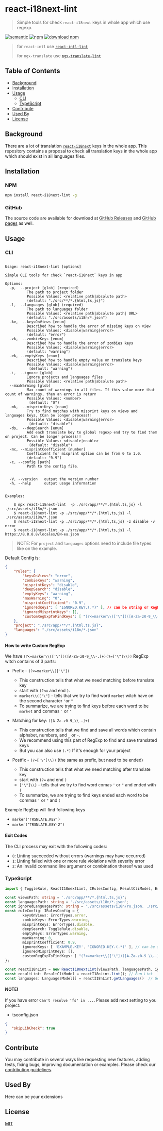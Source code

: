# react-i18next-lint

> Simple tools for check `react-i18next` keys in whole app which use regexp.

[![semantic](https://img.shields.io/badge/%20%20%F0%9F%93%A6%F0%9F%9A%80-semantic--release-e10079.svg)](https://github.com/semantic-release/semantic-release)
[![npm](https://img.shields.io/npm/v/react-i18next-lint.svg)](https://www.npmjs.com/package/react-i18next-lint)
[![download npm](https://img.shields.io/npm/dm/react-i18next-lint.svg)](https://www.npmjs.com/package/react-i18next-lint)

> for `react-intl` use [`react-intl-lint`](https://www.npmjs.com/package/react-intl-lint)
>
> for `ngx-translate` use [`ngx-translate-lint`](https://www.npmjs.com/package/ngx-translate-lint)


## Table of Contents

- [Background](#background)
- [Installation](#installation)
- [Usage](#usage)
    - [CLI](#cli)
    - [TypeScript](#TypeScript)
- [Contribute](#contribute)
- [Used By](#UsedBy)
- [License](#license)

## Background

There are a lot of translation [`react-i18next`][react-i18next] keys in the whole app.
This repository contains a proposal to check all translation keys in the whole app
which should exist in all languages files.

## Installation

### NPM

```bash
npm install react-i18next-lint -g
```

### GitHub

The source code are available for download
at [GitHub Releases][github-release-url] and
[GitHub pages][github-pages-url] as well.

## Usage

### CLI

```text

Usage: react-i18next-lint [options]

Simple CLI tools for check `react-i18next` keys in app

Options:
  -p,  --project [glob] (required)
          The path to project folder
          Possible Values: <relative path|absolute path>
          (default: "./src/**/*.{html,ts,js}")
  -l,  --languages [glob] (required)
          The path to languages folder
          Possible Values: <relative path|absolute path| URL>
          (default: "./src/assets/i18n/*.json")
  -kv,  --keysOnViews [enum]
          Described how to handle the error of missing keys on view
          Possible Values: <disable|warning|error>
          (default: "error")
  -zk,  --zombieKeys [enum]
          Described how to handle the error of zombies keys
          Possible Values: <disable|warning|error>
          (default: "warning")
  -ek, --emptyKeys [enum]
          Described how to handle empty value on translate keys
          Possible Values: <disable|warning|error>
           (default: "warning")
  -i,  --ignore [glob]
          Ignore projects and languages files
          Possible Values: <relative path|absolute path>
  --maxWarning [glob]
          Max count of warnings in all files. If this value more that count of warnings, then an error is return
          Possible Values: <number>
           (default: "0")
  -mk,  --misprintKeys [enum]
          Try to find matches with misprint keys on views and languages keys. CCan be longer process!!
          Possible Values: <disable|warning|error>
           (default: "disable")
  -ds,  --deepSearch [enum]
          Add each translate key to global regexp end try to find them on project. Can be longer process!!
          Possible Values: <disable|enable>
           (default: "disable")
  -mc, --misprintCoefficient [number]
          Coefficient for misprint option can be from 0 to 1.0.
          (default: "0.9")
  -c, --config [path]
          Path to the config file.


  -V, --version   output the version number
  -h, --help      output usage information


Examples:

    $ npx react-i18next-lint  -p ./src/app/**/*.{html,ts,js} -l ./src/assets/i18n/*.json
    $ react-i18next-lint -p ./src/app/**/*.{html,ts,js} -l ./src/assets/i18n/*.json
    $ react-i18next-lint -p ./src/app/**/*.{html,ts,js} -z disable -v error
    $ react-i18next-lint -p ./src/app/**/*.{html,ts,js} -l https://8.8.8.8/locales/EN-eu.json
```

> NOTE: For `project` and `languages` options need to include file types like on the example.


Default Config is:
```json
{
    "rules": {
        "keysOnViews": "error",
        "zombieKeys": "warning",
        "misprintKeys": "disable",
        "deepSearch": "disable",
        "emptyKeys": "warning",
        "maxWarning": "0",
        "misprintCoefficient": "0.9",
        "ignoredKeys": [ "IGNORED.KEY.(.*)" ], // can be string or RegExp
        "ignoredMisprintKeys": [],
        "customRegExpToFindKeys": [ "(?<=marker\\(['\"])([A-Za-z0-9_\\-.]+)(?=['\"]\\))"], // to find: marker('TRSNLATE.KEY');
    },
    "project": "./src/app/**/*.{html,ts,js}",
    "languages": "./src/assets/i18n/*.json"
}
```

#### How to write Custom RegExp

We have `(?<=marker\\(['\"])([A-Za-z0-9_\\-.]+)(?=['\"]\\))` RegExp witch contains of 3 parts:

- Prefix - `(?<=marker\\(['\"])`
   - This construction tells that what we need matching before translate key
   - start with `(?<=` and end `)`.
   - `marker\\(['\"]` - tells that we try to find word `market` witch have on the second character `'`or `"`
   - To summarize, we are trying to find keys before each word to be `market` and commas `'` or `"`
  
- Matching for key: `([A-Za-z0-9_\\-.]+)`
  - This construction tells that we find and save all words which contain alphabet, numbers, and `_` or `-`.
  - We recommend using this part of RegExp to find and save translated keys
  - But you can also use `(.*)` If it's enough for your project
- Postfix - `(?=['\"]\\))` (the same as prefix, but need to be ended)
  - This construction tells that what we need matching after translate key
  - start with `(?=` and end `)`
  - `['\"]\\)` - tells that we try to find word comas `'` or `"` and ended with `)`
  - To summarize, we are trying to find keys ended each word to be commas `'` or `"` and `)`

Example RegExp will find following keys
  - `marker('TRSNLATE.KEY')`
  - `marker("TRSNLATE.KEY-2")`

#### Exit Codes

The CLI process may exit with the following codes:

- `0`: Linting succeeded without errors (warnings may have occurred)
- `1`: Linting failed with one or more rule violations with severity error
- `2`: An invalid command line argument or combination thereof was used

### TypeScript

```typescript
import { ToggleRule, ReactI18nextLint, IRulesConfig, ResultCliModel, ErrorTypes, LanguagesModel } from 'react-i18next-lint';

const viewsPath: string = './src/app/**/*.{html,ts,js}';
const languagesPath: string = './src/assets/i18n/*.json';
const ignoredLanguagesPath: string = "./src/assets/i18n/ru.json, ./src/assets/i18n/ru-RU.json";
const ruleConfig: IRulesConfig = {
        keysOnViews: ErrorTypes.error,
        zombieKeys: ErrorTypes.warning,
        misprintKeys: ErrorTypes.disable,
        deepSearch: ToggleRule.disable,
        emptyKeys: ErrorTypes.warning,
        maxWarning: 0,
        misprintCoefficient: 0.9,
        ignoredKeys: [ 'EXAMPLE.KEY', 'IGNORED.KEY.(.*)' ], // can be string or RegExp
        ignoredMisprintKeys: [],
        customRegExpToFindKeys: [ "(?<=marker\\(['\"])([A-Za-z0-9_\\-.]+)(?=['\"]\\))" ] // to find: marker('TRSNLATE.KEY');
};

const reactI18nLint = new ReactI18nextLint(viewsPath, languagesPath, ignoredLanguagesPath, ruleConfig)
const resultLint: ResultCliModel = reactI18nLint.lint(); // Run Lint
const languages: LanguagesModel[] = reactI18nLint.getLanguages()  // Get Languages with all keys and views

```

#### NOTE!
If you have error `Can't resolve 'fs' in ...`. Please add next setting to you project:

 - tsconfig.json
 ```json
{
    "skipLibCheck": true
}
```

## Contribute

You may contribute in several ways like requesting new features,
adding tests, fixing bugs, improving documentation or examples.
Please check our [contributing guidelines][contributing].

## Used By

Here can be your extensions

## License

[MIT][license-url]

[react-i18next]: https://react.i18next.com/
[semantic-shield]: https://img.shields.io/badge/%20%20%F0%9F%93%A6%F0%9F%9A%80-semantic--release-e10079.svg
[semantic-url]: https://github.com/semantic-release/semantic-release
[npm-shield]: https://img.shields.io/npm/v/svoboda-rabstvo/react-i18next-lint.svg
[npm-url]: https://www.npmjs.com/package/react-i18next-lint
[npm]: https://www.npmjs.com
[node-js]: https://nodejs.org
[github-shield]: https://img.shields.io/github/release/svoboda-rabstvo/react-i18next-lint.svg?label=github
[github-url]: https://github.com/svoboda-rabstvo/react-i18next-lint
[github-release-url]: https://github.com/svoboda-rabstvo/react-i18next-lint/releases
[github-pages-url]: https://svoboda-rabstvo.github.io/react-i18next-lint/
[schema-url]: http://json-schema.org/
[doc-url]: https://github.com/svoboda-rabstvo/react-i18next-lint/blob/develop/doc
[license-url]: https://github.com/svoboda-rabstvo/react-i18next-lint/blob/develop/LICENSE.md
[meta-url]: https://en.wikipedia.org/wiki/List_of_software_package_management_systems#Meta_package_managers
[contributing]: https://github.com/svoboda-rabstvo/react-i18next-lint/blob/develop/.github/CONTRIBUTING.md
